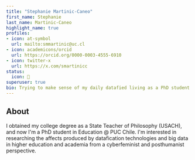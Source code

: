 ```yaml
---
title: "Stephanie Martinic-Caneo"
first_name: Stephanie
last_name: Martinic-Caneo
highlight_name: true
profiles:
- icon: at-symbol
  url: mailto:smmartinic@uc.cl
- icon: academicons/orcid
  url: https://orcid.org/0000-0003-4555-6910
- icon: twitter-x
  url: https://x.com/smartinicc
status:
  icon: 🦥
superuser: true
bio: Trying to make sense of my daily datafied living as a PhD student in Education.  
---
```


## About

I obtained my college degree as a State Teacher of Philosophy (USACH), and now I'm a PhD student in Education @ PUC Chile. I'm interested in researching the affects produced by datafication technologies and big data in higher education and academia from a cyberfeminist and posthumanist perspective.
